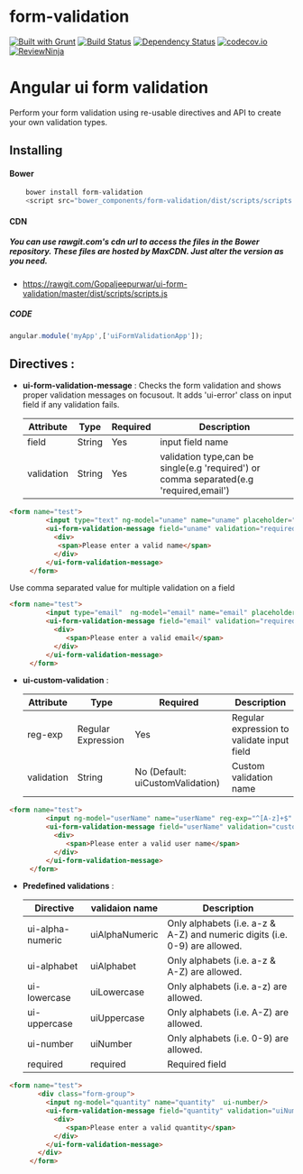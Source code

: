 # form-validation
[![Built with Grunt](https://cdn.gruntjs.com/builtwith.png)](http://gruntjs.com/)
[![Build Status](https://travis-ci.org/Gopaljeepurwar/ui-form-validation.svg?branch=master)](https://travis-ci.org/Gopaljeepurwar/ui-form-validation)
[![Dependency Status](https://gemnasium.com/badges/github.com/Gopaljeepurwar/ui-form-validation.svg)](https://gemnasium.com/github.com/Gopaljeepurwar/ui-form-validation)
[![codecov.io](https://codecov.io/github/Gopaljeepurwar/ui-form-validation/coverage.svg?branch=master)](https://codecov.io/github/Gopaljeepurwar/ui-form-validation?branch=master)
[![ReviewNinja](https://app.review.ninja/56203952/badge)](https://app.review.ninja/Gopaljeepurwar/ui-form-validation)

# Angular ui form validation
Perform your form validation using re-usable directives and API to create your own validation types. 

## Installing
#### Bower
```javascript
    bower install form-validation
    <script src="bower_components/form-validation/dist/scripts/scripts.js"></script>
```
#### CDN

##### You can use rawgit.com's cdn url to access the files in the Bower repository. These files are hosted by MaxCDN. Just alter the version as you need.
* https://rawgit.com/Gopaljeepurwar/ui-form-validation/master/dist/scripts/scripts.js

##### CODE
```javascript
angular.module('myApp',['uiFormValidationApp']);
```
## Directives :
* **ui-form-validation-message** : Checks the form validation and shows proper validation messages on focusout. It adds 'ui-error' class on input field if any validation fails.

    | Attribute | Type | Required | Description |
    | --- | --- | --- | ---|
    | field | String | Yes | input field name |
    | validation | String | Yes | validation type,can be single(e.g 'required') or comma separated(e.g 'required,email') |
    
```html
<form name="test">
         <input type="text" ng-model="uname" name="uname" placeholder="Enter your name" required>
         <ui-form-validation-message field="uname" validation="required">
           <div>
            <span>Please enter a valid name</span>
           </div>
         </ui-form-validation-message>
     </form>
``` 

Use comma separated value for multiple validation on a field
```html
<form name="test">
         <input type="email"  ng-model="email" name="email" placeholder="Enter your email" required>
         <ui-form-validation-message field="email" validation="required,email">
           <div>
              <span>Please enter a valid email</span>
           </div>
         </ui-form-validation-message>
     </form>
```


* **ui-custom-validation** :

    | Attribute | Type | Required | Description |
    | --- | --- | --- | --- |
    | reg-exp | Regular Expression | Yes | Regular expression to validate input field |
    | validation | String | No (Default: uiCustomValidation) | Custom validation name |


```html
<form name="test">
         <input ng-model="userName" name="userName" reg-exp="^[A-z]+$" validation="customAlphabet" ui-custom-validation/>
         <ui-form-validation-message field="userName" validation="customAlphabet">
           <div>
              <span>Please enter a valid user name</span>
           </div>
         </ui-form-validation-message>
     </form>
```


* **Predefined validations** :

    | Directive  | validaion name | Description |
    | --- | --- | ---|
    | ui-alpha-numeric  | uiAlphaNumeric | Only alphabets (i.e. a-z & A-Z) and numeric digits (i.e. 0-9) are allowed. |
    | ui-alphabet  | uiAlphabet | Only alphabets (i.e. a-z & A-Z) are allowed. |
    | ui-lowercase  | uiLowercase | Only alphabets (i.e. a-z) are allowed. |
    | ui-uppercase | uiUppercase | Only alphabets (i.e. A-Z) are allowed. |
    | ui-number  | uiNumber | Only alphabets (i.e. 0-9) are allowed. |
    | required  | required | Required field |
    
```html
<form name="test">
       <div class="form-group">
         <input ng-model="quantity" name="quantity"  ui-number/>
         <ui-form-validation-message field="quantity" validation="uiNumber">
           <div>
              <span>Please enter a valid quantity</span>
           </div>
         </ui-form-validation-message>
       </div>
     </form>
```


